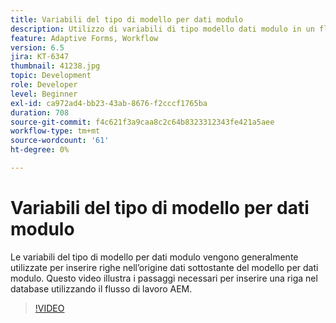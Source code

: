 ```yaml
---
title: Variabili del tipo di modello per dati modulo
description: Utilizzo di variabili di tipo modello dati modulo in un flusso di lavoro AEM.
feature: Adaptive Forms, Workflow
version: 6.5
jira: KT-6347
thumbnail: 41238.jpg
topic: Development
role: Developer
level: Beginner
exl-id: ca972ad4-bb23-43ab-8676-f2cccf1765ba
duration: 708
source-git-commit: f4c621f3a9caa8c2c64b8323312343fe421a5aee
workflow-type: tm+mt
source-wordcount: '61'
ht-degree: 0%

---
```


# Variabili del tipo di modello per dati modulo

Le variabili del tipo di modello per dati modulo vengono generalmente utilizzate per inserire righe nell’origine dati sottostante del modello per dati modulo. Questo video illustra i passaggi necessari per inserire una riga nel database utilizzando il flusso di lavoro AEM.



>[!VIDEO](https://video.tv.adobe.com/v/41238?quality=12&learn=on)
